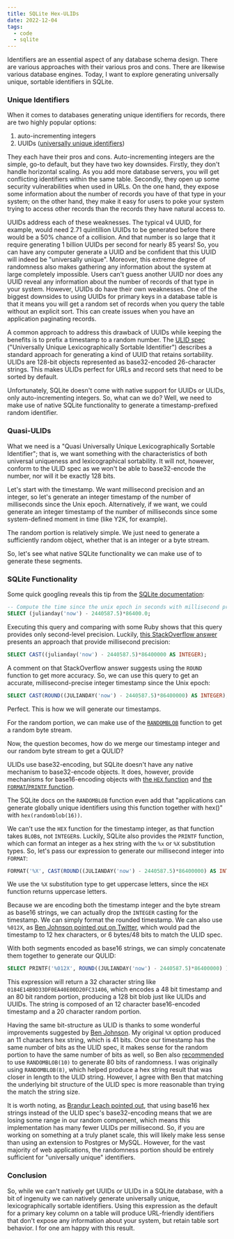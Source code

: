 ```yaml
---
title: SQLite Hex-ULIDs
date: 2022-12-04
tags:
  - code
  - sqlite
---
```


Identifiers are an essential aspect of any database schema design. There are various approaches with their various pros and cons. There are likewise various database engines. Today, I want to explore generating universally unique, sortable identifiers in SQLite.

<!--/summary-->

### Unique Identifiers

When it comes to databases generating unique identifiers for records, there are two highly popular options:

1.  auto-incrementing integers
2.  UUIDs ([universally unique identifiers](https://en.wikipedia.org/wiki/Universally_unique_identifier))

They each have their pros and cons. Auto-incrementing integers are the simple, go-to default, but they have two key downsides. Firstly, they don't handle horizontal scaling. As you add more database servers, you will get conflicting identifiers within the same table. Secondly, they open up some security vulnerabilities when used in URLs. On the one hand, they expose some information about the number of records you have of that type in your system; on the other hand, they make it easy for users to poke your system trying to access other records than the records they have natural access to.

UUIDs address each of these weaknesses. The typical v4 UUID, for example, would need 2.71 quintillion UUIDs to be generated before there would be a 50% chance of a collision. And that number is so large that it require generating 1 billion UUIDs per second for nearly 85 years! So, you can have any computer generate a UUID and be confident that this UUID will indeed be "universally unique". Moreover, this extreme degree of randomness also makes gathering any information about the system at large completely impossible. Users can't guess another UUID nor does any UUID reveal any information about the number of records of that type in your system. However, UUIDs do have their own weaknesses. One of the biggest downsides to using UUIDs for primary keys in a database table is that it means you will get a random set of records when you query the table without an explicit sort. This can create issues when you have an application paginating records.

A common approach to address this drawback of UUIDs while keeping the benefits is to prefix a timestamp to a random number. The [ULID spec](https://github.com/ulid/spec) ("Universally Unique Lexicographically Sortable Identifier") describes a standard approach for generating a kind of UUID that retains sortability. ULIDs are 128-bit objects represented as base32-encoded 26-character strings. This makes ULIDs perfect for URLs and record sets that need to be sorted by default.

Unfortunately, SQLite doesn't come with native support for UUIDs or ULIDs, only auto-incrementing integers. So, what can we do? Well, we need to make use of native SQLite functionality to generate a timestamp-prefixed random identifier.

### Quasi-ULIDs

What we need is a "Quasi Universally Unique Lexicographically Sortable Identifier"; that is, we want something with the characteristics of both universal uniqueness and lexicographical sortability. It will not, however, conform to the ULID spec as we won't be able to base32-encode the number, nor will it be exactly 128 bits.

Let's start with the timestamp. We want millisecond precision and an integer, so let's generate an integer timestamp of the number of milliseconds since the Unix epoch. Alternatively, if we want, we could generate an integer timestamp of the number of milliseconds since some system-defined moment in time (like Y2K, for example).

The random portion is relatively simple. We just need to generate a sufficiently random object, whether that is an integer or a byte stream.

So, let's see what native SQLite functionality we can make use of to generate these segments.

### SQLite Functionality

Some quick googling reveals this tip from the [SQLite documentation](https://www.sqlite.org/lang_datefunc.html#examples):

```sql
-- Compute the time since the unix epoch in seconds with millisecond precision:
SELECT (julianday('now') - 2440587.5)*86400.0;
```

Executing this query and comparing with some Ruby shows that this query provides only second-level precision. Luckily, [this StackOverflow answer](https://stackoverflow.com/a/32789171/2884386) presents an approach that provide millisecond precision:

```sql
SELECT CAST((julianday('now') - 2440587.5)*86400000 AS INTEGER);
```

A comment on that StackOverflow answer suggests using the `ROUND` function to get more accuracy. So, we can use this query to get an accurate, millisecond-precise integer timestamp since the Unix epoch:

```sql
SELECT CAST(ROUND((JULIANDAY('now') - 2440587.5)*86400000) AS INTEGER);
```

Perfect. This is how we will generate our timestamps.

For the random portion, we can make use of the [`RANDOMBLOB`](https://www.sqlite.org/lang_corefunc.html#randomblob) function to get a random byte stream.

Now, the question becomes, how do we merge our timestamp integer and our random byte stream to get a QULID?

ULIDs use base32-encoding, but SQLite doesn't have any native mechanism to base32-encode objects. It does, however, provide mechanisms for base16-encoding objects with [the `HEX` function](https://www.sqlite.org/lang_corefunc.html#hex) and [the `FORMAT`/`PRINTF` function](https://www.sqlite.org/printf.html).

The SQLite docs on the `RANDOMBLOB` function even add that "applications can generate globally unique identifiers using this function together with hex()" with `hex(randomblob(16))`.

We can't use the `HEX` function for the timestamp integer, as that function takes `BLOB`s, not `INTEGER`s. Luckily, SQLite also provides the `PRINTF` function, which can format an integer as a hex string with the `%x` or `%X` substitution types. So, let's pass our expression to generate our millisecond integer into `FORMAT`:

```sql
FORMAT('%X', CAST(ROUND((JULIANDAY('now') - 2440587.5)*86400000) AS INTEGER));
```

We use the `%X` substitution type to get uppercase letters, since the `HEX` function returns uppercase letters.

Because we are encoding both the timestamp integer and the byte stream as base16 strings, we can actually drop the `INTEGER` casting for the timestamp. We can simply format the rounded timestamp. We can also use `%012X`, as [Ben Johnson pointed out on Twitter](https://twitter.com/benbjohnson/status/1599579767959085056?s=20&t=kJuiqMvEQOpAZAZj_ccfSg), which would pad the timestamp to 12 hex characters, or 6 bytes/48 bits to match the ULID spec.

With both segments encoded as base16 strings, we can simply concatenate them together to generate our QULID:

```sql
SELECT PRINTF('%012X', ROUND((JULIANDAY('now') - 2440587.5)*86400000) ) | HEX(RANDOMBLOB(10)) AS qulid;
```

This expression will return a 32 character string like `0184E14B9D33DF0EA40E00D20FC31406`, which encodes a 48 bit timestamp and an 80 bit random portion, producing a 128 bit blob just like ULIDs and UUIDs. The string is composed of an 12 character base16-encoded timestamp and a 20 character random portion.

Having the same bit-structure as ULID is thanks to some wonderful improvements suggested by [Ben Johnson](https://twitter.com/benbjohnson). My original `%X` option produced an 11 characters hex string, which is 41 bits. Once our timestamp has the same number of bits as the ULID spec, it makes sense for the random portion to have the same number of bits as well, so Ben also [recommended](https://twitter.com/benbjohnson/status/1599580101532057600?s=20&t=kJuiqMvEQOpAZAZj_ccfSg) to use `RANDOMBLOB(10)` to generate 80 bits of randomness. I was originally using `RANDOMBLOB(8)`, which helped produce a hex string result that was closer in length to the ULID string. However, I agree with Ben that matching the underlying bit structure of the ULID spec is more reasonable than trying the match the string size.

It is worth noting, as [Brandur Leach pointed out](https://twitter.com/brandur/status/1599602789965262849?s=20&t=kJuiqMvEQOpAZAZj_ccfSg), that using base16 hex strings instead of the ULID spec's base32-encoding means that we are losing some range in our random component, which means this implementation has many fewer ULIDs per millisecond. So, if you are working on something at a truly planet scale, this will likely make less sense than using an extension to Postgres or MySQL. However, for the vast majority of web applications, the randomness portion should be entirely sufficient for "universally unique" identifiers.

### Conclusion

So, while we can't natively get UUIDs or ULIDs in a SQLite database, with a bit of ingenuity we can natively generate universally unique, lexicographically sortable identifiers. Using this expression as the default for a primary key column on a table will produce URL-friendly identifiers that don't expose any information about your system, but retain table sort behavior. I for one am happy with this result.
